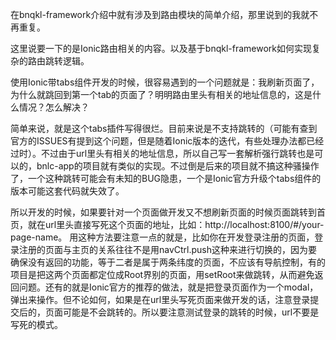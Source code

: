 在bnqkl-framework介绍中就有涉及到路由模块的简单介绍，那里说到的我就不再重复。

这里说要一下的是Ionic路由相关的内容。以及基于bnqkl-framework如何实现复杂的路由跳转逻辑。

使用Ionic带tabs组件开发的时候，很容易遇到的一个问题就是：我刷新页面了，为什么就跳回到第一个tab的页面了？明明路由里头有相关的地址信息的，这是什么情况？怎么解决？

简单来说，就是这个tabs插件写得很烂。目前来说是不支持跳转的（可能有查到官方的ISSUES有提到这个问题，但是随着Ionic版本的迭代，有些处理办法都已经过时）。不过由于url里头有相关的地址信息，所以自己写一套解析强行跳转也是可以的，bnlc-app的项目就有类似的实现。不过倒是后来的项目就不搞这种骚操作了，一个这种跳转可能会有未知的BUG隐患，一个是Ionic官方升级个tabs组件的版本可能这套代码就失效了。

所以开发的时候，如果要针对一个页面做开发又不想刷新页面的时候页面跳转到首页，就在url里头直接写死这个页面的地址，比如：http://localhost:8100/#/your-page-name。
用这种方法要注意一点的就是，比如你在开发登录注册的页面，登录注册的页面与主页的关系往往不是用navCtrl.push这种来进行切换的，因为要确保没有返回的功能，等于二者是属于两条纬度的页面，不应该有导航控制，有的项目是把这两个页面都定位成Root界别的页面，用setRoot来做跳转，从而避免返回问题。还有的就是Ionic官方的推荐的做法，就是把登录页面作为一个modal，弹出来操作。但不论如何，如果是在url里头写死页面来做开发的话，注意登录提交后的，页面可能是不会跳转的。所以要注意测试登录的跳转的时候，url不要是写死的模式。


